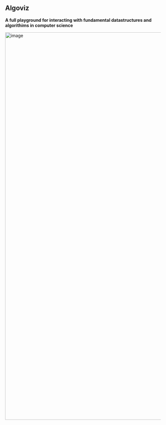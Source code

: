 ## Algoviz
**A full playground for interacting with fundamental datastructures and algorithims in computer science**


<img width="1253" alt="image" src="https://github.com/RobPruzan/Algoviz/assets/97781863/77c335ce-c5b0-42db-b5b6-0162b9090792">
